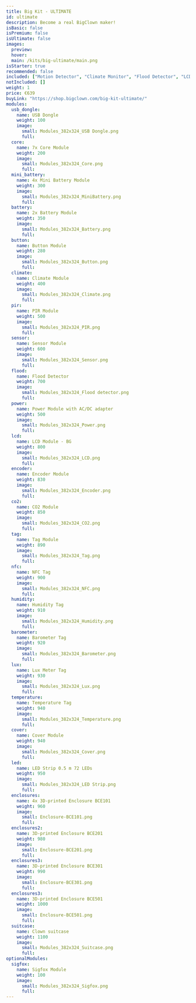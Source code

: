 ```yaml
---
title: Big Kit - ULTIMATE
id: ultimate
description: Become a real BigClown maker!
isBasic: false
isPremium: false
isUltimate: false
images:
  preview:
  hover:
  main: /kits/big-ultimate/main.png
isStarter: true
recommended: false
included: ["Motion Detector", "Climate Monitor", "Flood Detector", "LCD Thermostat", "Controller", "Push Button"]
notIncluded: []
weight: 1
price: €639
buyLink: "https://shop.bigclown.com/big-kit-ultimate/"
modules:
  usb_dongle:
    name: USB Dongle
    weight: 100
    image:
      small: Modules_382x324_USB Dongle.png
      full:
  core:
    name: 7x Core Module
    weight: 200
    image:
      small: Modules_382x324_Core.png
      full:
  mini_battery:
    name: 4x Mini Battery Module
    weight: 300
    image:
      small: Modules_382x324_MiniBattery.png
      full:
  battery:
    name: 2x Battery Module
    weight: 350
    image:
      small: Modules_382x324_Battery.png
      full:
  button:
    name: Button Module
    weight: 280
    image:
      small: Modules_382x324_Button.png
      full:
  climate:
    name: Climate Module
    weight: 400
    image:
      small: Modules_382x324_Climate.png
      full:
  pir:
    name: PIR Module
    weight: 500
    image:
      small: Modules_382x324_PIR.png
      full:
  sensor:
    name: Sensor Module
    weight: 600
    image:
      small: Modules_382x324_Sensor.png
      full:
  flood:
    name: Flood Detector
    weight: 700
    image:
      small: Modules_382x324_Flood detector.png
      full:
  power:
    name: Power Module with AC/DC adapter
    weight: 500
    image:
      small: Modules_382x324_Power.png
      full:
  lcd:
    name: LCD Module - BG
    weight: 800
    image:
      small: Modules_382x324_LCD.png
      full:
  encoder:
    name: Encoder Module
    weight: 830
    image:
      small: Modules_382x324_Encoder.png
      full:
  co2:
    name: CO2 Module
    weight: 850
    image:
      small: Modules_382x324_CO2.png
      full:
  tag:
    name: Tag Module
    weight: 890
    image:
      small: Modules_382x324_Tag.png
      full:
  nfc:
    name: NFC Tag
    weight: 900
    image:
      small: Modules_382x324_NFC.png
      full:
  humidity:
    name: Humidity Tag
    weight: 910
    image:
      small: Modules_382x324_Humidity.png
      full:
  barometer:
    name: Barometer Tag
    weight: 920
    image:
      small: Modules_382x324_Barometer.png
      full:
  lux:
    name: Lux Meter Tag
    weight: 930
    image:
      small: Modules_382x324_Lux.png
      full:
  temperature:
    name: Temperature Tag
    weight: 940
    image:
      small: Modules_382x324_Temperature.png
      full:
  cover:
    name: Cover Module
    weight: 940
    image:
      small: Modules_382x324_Cover.png
      full:
  led:
    name: LED Strip 0.5 m 72 LEDs
    weight: 950
    image:
      small: Modules_382x324_LED Strip.png
      full:
  enclosures:
    name: 4x 3D-printed Enclosure BCE101
    weight: 960
    image:
      small: Enclosure-BCE101.png
      full:
  enclosures2:
    name: 3D-printed Enclosure BCE201
    weight: 980
    image:
      small: Enclosure-BCE201.png
      full:
  enclosures3:
    name: 3D-printed Enclosure BCE301
    weight: 990
    image:
      small: Enclosure-BCE301.png
      full:
  enclosures3:
    name: 3D-printed Enclosure BCE501
    weight: 1000
    image:
      small: Enclosure-BCE501.png
      full:
  suitcase:
    name: Clown suitcase
    weight: 1100
    image:
      small: Modules_382x324_Suitcase.png
      full:
optionalModules:
  sigfox:
    name: Sigfox Module
    weight: 100
    image:
      small: Modules_382x324_Sigfox.png
      full:
---
```

